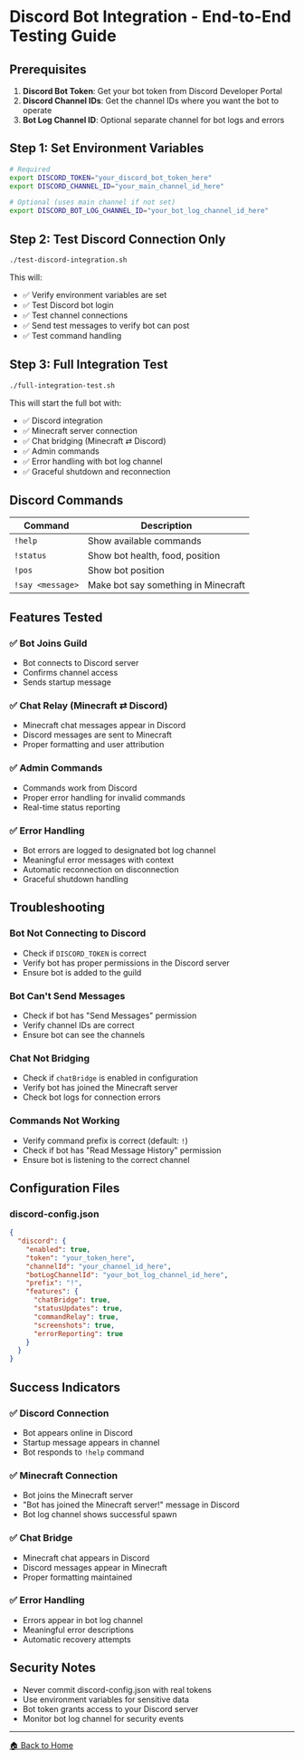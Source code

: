 # Discord Bot Integration - End-to-End Testing Guide

## Prerequisites

1. **Discord Bot Token**: Get your bot token from Discord Developer Portal
2. **Discord Channel IDs**: Get the channel IDs where you want the bot to operate
3. **Bot Log Channel ID**: Optional separate channel for bot logs and errors

## Step 1: Set Environment Variables

```bash
# Required
export DISCORD_TOKEN="your_discord_bot_token_here"
export DISCORD_CHANNEL_ID="your_main_channel_id_here"

# Optional (uses main channel if not set)
export DISCORD_BOT_LOG_CHANNEL_ID="your_bot_log_channel_id_here"
```

## Step 2: Test Discord Connection Only

```bash
./test-discord-integration.sh
```

This will:

- ✅ Verify environment variables are set
- ✅ Test Discord bot login
- ✅ Test channel connections
- ✅ Send test messages to verify bot can post
- ✅ Test command handling

## Step 3: Full Integration Test

```bash
./full-integration-test.sh
```

This will start the full bot with:

- ✅ Discord integration
- ✅ Minecraft server connection
- ✅ Chat bridging (Minecraft ⇄ Discord)
- ✅ Admin commands
- ✅ Error handling with bot log channel
- ✅ Graceful shutdown and reconnection

## Discord Commands

| Command | Description |
|---------|-------------|
| `!help` | Show available commands |
| `!status` | Show bot health, food, position |
| `!pos` | Show bot position |
| `!say <message>` | Make bot say something in Minecraft |

## Features Tested

### ✅ Bot Joins Guild

- Bot connects to Discord server
- Confirms channel access
- Sends startup message

### ✅ Chat Relay (Minecraft ⇄ Discord)

- Minecraft chat messages appear in Discord
- Discord messages are sent to Minecraft
- Proper formatting and user attribution

### ✅ Admin Commands

- Commands work from Discord
- Proper error handling for invalid commands
- Real-time status reporting

### ✅ Error Handling

- Bot errors are logged to designated bot log channel
- Meaningful error messages with context
- Automatic reconnection on disconnection
- Graceful shutdown handling

## Troubleshooting

### Bot Not Connecting to Discord

- Check if `DISCORD_TOKEN` is correct
- Verify bot has proper permissions in the Discord server
- Ensure bot is added to the guild

### Bot Can't Send Messages

- Check if bot has "Send Messages" permission
- Verify channel IDs are correct
- Ensure bot can see the channels

### Chat Not Bridging

- Check if `chatBridge` is enabled in configuration
- Verify bot has joined the Minecraft server
- Check bot logs for connection errors

### Commands Not Working

- Verify command prefix is correct (default: `!`)
- Check if bot has "Read Message History" permission
- Ensure bot is listening to the correct channel

## Configuration Files

### discord-config.json

```json
{
  "discord": {
    "enabled": true,
    "token": "your_token_here",
    "channelId": "your_channel_id_here",
    "botLogChannelId": "your_bot_log_channel_id_here",
    "prefix": "!",
    "features": {
      "chatBridge": true,
      "statusUpdates": true,
      "commandRelay": true,
      "screenshots": true,
      "errorReporting": true
    }
  }
}
```

## Success Indicators

### ✅ Discord Connection

- Bot appears online in Discord
- Startup message appears in channel
- Bot responds to `!help` command

### ✅ Minecraft Connection

- Bot joins the Minecraft server
- "Bot has joined the Minecraft server!" message in Discord
- Bot log channel shows successful spawn

### ✅ Chat Bridge

- Minecraft chat appears in Discord
- Discord messages appear in Minecraft
- Proper formatting maintained

### ✅ Error Handling

- Errors appear in bot log channel
- Meaningful error descriptions
- Automatic recovery attempts

## Security Notes

- Never commit discord-config.json with real tokens
- Use environment variables for sensitive data
- Bot token grants access to your Discord server
- Monitor bot log channel for security events

---

[🏠 Back to Home](Home.md)
